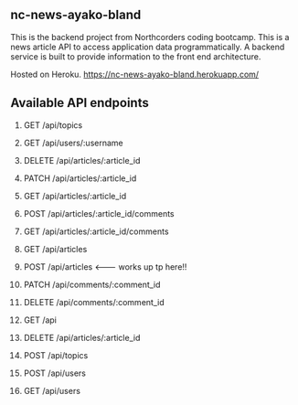 
## nc-news-ayako-bland

This is the backend project from Northcorders coding bootcamp. This is a news article API to access application data programmatically. A backend service is built to provide information to the front end architecture. 

Hosted on Heroku. https://nc-news-ayako-bland.herokuapp.com/

## Available API endpoints

1. GET /api/topics

2. GET /api/users/:username

3. DELETE /api/articles/:article_id
4. PATCH /api/articles/:article_id
5. GET /api/articles/:article_id

6. POST /api/articles/:article_id/comments
7. GET /api/articles/:article_id/comments

8. GET /api/articles
9. POST /api/articles <--- works up tp here!!

10. PATCH /api/comments/:comment_id
11. DELETE /api/comments/:comment_id

12. GET /api

13. DELETE /api/articles/:article_id
14. POST /api/topics
15. POST /api/users
16. GET /api/users
